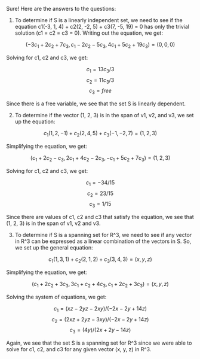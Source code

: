 Sure! Here are the answers to the questions:

1) To determine if S is a linearly independent set, we need to see if the equation c1(-3, 1, 4) + c2(2, -2, 5) + c3(7, -5, 19) = 0 has only the trivial solution (c1 = c2 = c3 = 0). Writing out the equation, we get:

$$(-3c_1 + 2c_2 + 7c_3, c_1 - 2c_2 - 5c_3, 4c_1 + 5c_2 + 19c_3) = (0,0,0)$$

Solving for c1, c2 and c3, we get:

$$c_1 = 13c_3/3$$
$$c_2 = 11c_3/3$$
$$c_3 = free$$

Since there is a free variable, we see that the set S is linearly dependent. 

2) To determine if the vector (1, 2, 3) is in the span of v1, v2, and v3, we set up the equation:

$$c_1(1, 2, -1) + c_2(2, 4, 5) + c_3(-1, -2, 7) = (1, 2, 3)$$

Simplifying the equation, we get:

$$(c_1 + 2c_2 - c_3, 2c_1 + 4c_2 - 2c_3, -c_1 + 5c_2 +  7c_3) = (1, 2, 3)$$

Solving for c1, c2 and c3, we get:

$$c_1 = -34/15$$
$$c_2 = 23/15$$
$$c_3 = 1/15$$

Since there are values of c1, c2 and c3 that satisfy the equation, we see that (1, 2, 3) is in the span of v1, v2 and v3.

3) To determine if S is a spanning set for R^3, we need to see if any vector in R^3 can be expressed as a linear combination of the vectors in S. So, we set up the general equation:

$$c_1(1, 3, 1) + c_2(2, 1, 2) + c_3(3, 4, 3) = (x, y, z)$$

Simplifying the equation, we get:

$$(c_1 + 2c_2 + 3c_3, 3c_1 + c_2 + 4c_3, c_1 + 2c_2 + 3c_3) = (x, y, z)$$

Solving the system of equations, we get:

$$c_1 = (xz-2yz-2xy)/(-2x-2y+14z)$$
$$c_2 = (2xz+2yz-3xy)/(-2x-2y+14z)$$
$$c_3 = (4y)/(2x+2y-14z)$$

Again, we see that the set S is a spanning set for R^3 since we were able to solve for c1, c2, and c3 for any given vector (x, y, z) in R^3.